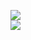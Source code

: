 [![](https://img.shields.io/badge/Made%20With-Github%20Spray-lightgrey.svg?style=for-the-badge&logo=github)](https://github.com/Annihil/github-spray#27468)  
[![](https://i.imgur.com/2DrTn0Z.gif)](https://github.com/Annihil/github-spray)